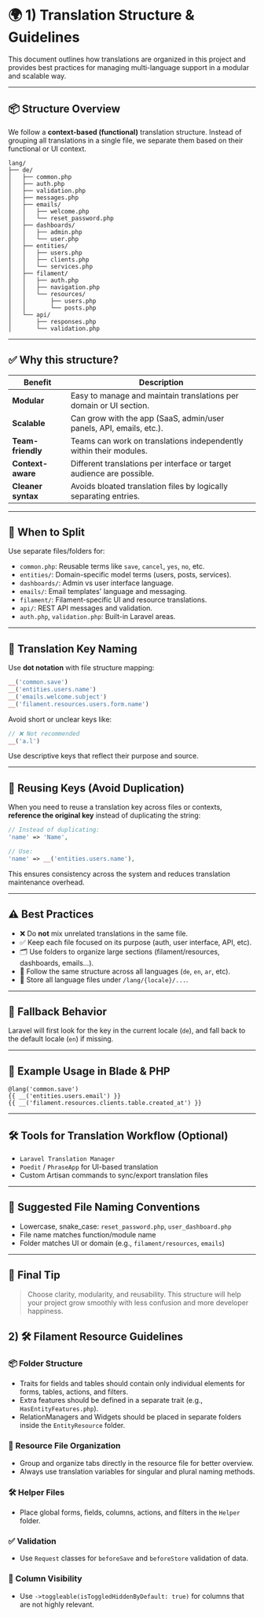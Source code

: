 # 🌍 1) Translation Structure & Guidelines

This document outlines how translations are organized in this project and provides best practices for managing multi-language support in a modular and scalable way.

---

## 📦 Structure Overview

We follow a **context-based (functional)** translation structure. Instead of grouping all translations in a single file, we separate them based on their functional or UI context.

```
lang/
├── de/
│   ├── common.php
│   ├── auth.php
│   ├── validation.php
│   ├── messages.php
│   ├── emails/
│   │   ├── welcome.php
│   │   └── reset_password.php
│   ├── dashboards/
│   │   ├── admin.php
│   │   └── user.php
│   ├── entities/
│   │   ├── users.php
│   │   ├── clients.php
│   │   └── services.php
│   ├── filament/
│   │   ├── auth.php
│   │   ├── navigation.php
│   │   └── resources/
│   │       ├── users.php
│   │       └── posts.php
│   └── api/
│       ├── responses.php
│       └── validation.php
```

---

## ✅ Why this structure?

| Benefit             | Description                                                                 |
|---------------------|-----------------------------------------------------------------------------|
| **Modular**         | Easy to manage and maintain translations per domain or UI section.          |
| **Scalable**        | Can grow with the app (SaaS, admin/user panels, API, emails, etc.).         |
| **Team-friendly**   | Teams can work on translations independently within their modules.          |
| **Context-aware**   | Different translations per interface or target audience are possible.       |
| **Cleaner syntax**  | Avoids bloated translation files by logically separating entries.           |

---

## 🧩 When to Split

Use separate files/folders for:

- `common.php`: Reusable terms like `save`, `cancel`, `yes`, `no`, etc.
- `entities/`: Domain-specific model terms (users, posts, services).
- `dashboards/`: Admin vs user interface language.
- `emails/`: Email templates' language and messaging.
- `filament/`: Filament-specific UI and resource translations.
- `api/`: REST API messages and validation.
- `auth.php`, `validation.php`: Built-in Laravel areas.

---

## 📘 Translation Key Naming

Use **dot notation** with file structure mapping:

```php
__('common.save')
__('entities.users.name')
__('emails.welcome.subject')
__('filament.resources.users.form.name')
```

Avoid short or unclear keys like:

```php
// ❌ Not recommended
__('a.l')
```

Use descriptive keys that reflect their purpose and source.

---

## 🔁 Reusing Keys (Avoid Duplication)

When you need to reuse a translation key across files or contexts, **reference the original key** instead of duplicating the string:

```php
// Instead of duplicating:
'name' => 'Name',

// Use:
'name' => __('entities.users.name'),
```

This ensures consistency across the system and reduces translation maintenance overhead.

---

## ⚠️ Best Practices

- ❌ Do **not** mix unrelated translations in the same file.
- ✅ Keep each file focused on its purpose (auth, user interface, API, etc).
- 🗂 Use folders to organize large sections (filament/resources, dashboards, emails...).
- 🧠 Follow the same structure across all languages (`de`, `en`, `ar`, etc).
- 📁 Store all language files under `/lang/{locale}/...`.

---

## 🔄 Fallback Behavior

Laravel will first look for the key in the current locale (`de`), and fall back to the default locale (`en`) if missing.

---

## 🚀 Example Usage in Blade & PHP

```blade
@lang('common.save')
{{ __('entities.users.email') }}
{{ __('filament.resources.clients.table.created_at') }}
```

---

## 🛠 Tools for Translation Workflow (Optional)

- `Laravel Translation Manager`
- `Poedit` / `PhraseApp` for UI-based translation
- Custom Artisan commands to sync/export translation files

---

## 📂 Suggested File Naming Conventions

- Lowercase, snake_case: `reset_password.php`, `user_dashboard.php`
- File name matches function/module name
- Folder matches UI or domain (e.g., `filament/resources`, `emails`)

---

## 📌 Final Tip

> Choose clarity, modularity, and reusability. This structure will help your project grow smoothly with less confusion and more developer happiness.


## 2) 🛠 Filament Resource Guidelines

### 📦 Folder Structure
- Traits for fields and tables should contain only individual elements for forms, tables, actions, and filters.
- Extra features should be defined in a separate trait (e.g., `HasEntityFeatures.php`).
- RelationManagers and Widgets should be placed in separate folders inside the `EntityResource` folder.

### 🧩 Resource File Organization
- Group and organize tabs directly in the resource file for better overview.
- Always use translation variables for singular and plural naming methods.

### 🛠 Helper Files
- Place global forms, fields, columns, actions, and filters in the `Helper` folder.

### ✅ Validation
- Use `Request` classes for `beforeSave` and `beforeStore` validation of data.

### 🔄 Column Visibility
- Use `->toggleable(isToggledHiddenByDefault: true)` for columns that are not highly relevant.